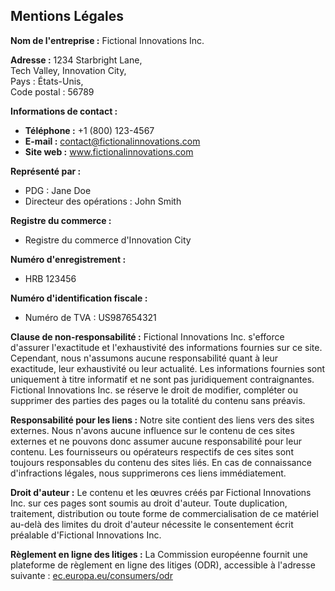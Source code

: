 ## Mentions Légales

**Nom de l'entreprise :** Fictional Innovations Inc.

**Adresse :**
1234 Starbright Lane,  
Tech Valley, Innovation City,  
Pays : États-Unis,  
Code postal : 56789

**Informations de contact :**
- **Téléphone :** +1 (800) 123-4567
- **E-mail :** contact@fictionalinnovations.com
- **Site web :** www.fictionalinnovations.com

**Représenté par :**
- PDG : Jane Doe
- Directeur des opérations : John Smith

**Registre du commerce :**
- Registre du commerce d'Innovation City

**Numéro d'enregistrement :**
- HRB 123456

**Numéro d'identification fiscale :**
- Numéro de TVA : US987654321

**Clause de non-responsabilité :**
Fictional Innovations Inc. s'efforce d'assurer l'exactitude et l'exhaustivité des informations fournies sur ce site. Cependant, nous n'assumons aucune responsabilité quant à leur exactitude, leur exhaustivité ou leur actualité. Les informations fournies sont uniquement à titre informatif et ne sont pas juridiquement contraignantes. Fictional Innovations Inc. se réserve le droit de modifier, compléter ou supprimer des parties des pages ou la totalité du contenu sans préavis.

**Responsabilité pour les liens :**
Notre site contient des liens vers des sites externes. Nous n'avons aucune influence sur le contenu de ces sites externes et ne pouvons donc assumer aucune responsabilité pour leur contenu. Les fournisseurs ou opérateurs respectifs de ces sites sont toujours responsables du contenu des sites liés. En cas de connaissance d'infractions légales, nous supprimerons ces liens immédiatement.

**Droit d'auteur :**
Le contenu et les œuvres créés par Fictional Innovations Inc. sur ces pages sont soumis au droit d'auteur. Toute duplication, traitement, distribution ou toute forme de commercialisation de ce matériel au-delà des limites du droit d'auteur nécessite le consentement écrit préalable d'Fictional Innovations Inc.

**Règlement en ligne des litiges :**
La Commission européenne fournit une plateforme de règlement en ligne des litiges (ODR), accessible à l'adresse suivante : [ec.europa.eu/consumers/odr](https://ec.europa.eu/consumers/odr)

